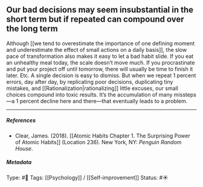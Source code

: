 ## Our bad decisions may seem insubstantial in the short term but if repeated can compound over the long term  # 

Although [[we tend to overestimate the importance of one defining moment and underestimate the effect of small actions on a daily basis]], the slow pace of transformation also makes it easy to let a bad habit slide. If you eat an unhealthy meal today, the scale doesn’t move much. If you procrastinate and put your project off until tomorrow, there will usually be time to finish it later. Etc. A single decision is easy to dismiss. But when we repeat 1 percent errors, day after day, by replicating poor decisions, duplicating tiny mistakes, and [[Rationalization|rationalizing]] little excuses, our small choices compound into toxic results. It’s the accumulation of many missteps—a 1 percent decline here and there—that eventually leads to a problem.

___

##### References

- Clear, James. (2018). [[Atomic Habits Chapter 1. The Surprising Power of Atomic Habits]] (Location 236). New York, NY: _Penguin Random House_.

##### Metadata

Type: #🔴 
Tags: [[Psychology]] / [[Self-improvement]]
Status: #☀️ 